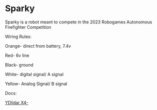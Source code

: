 # Sparky
Sparky is a robot meant to compete in the 2023 Robogames Autonomous Firefighter Competition


Wiring Rules:

Orange- direct from battery, 7.4v

Red- 6v line

Black- ground

White- digital signal/ A signal

Yellow- Analog Signal/ B signal



Docs:

[YDlidar X4-](https://www.ydlidar.com/service_support/download.html)
